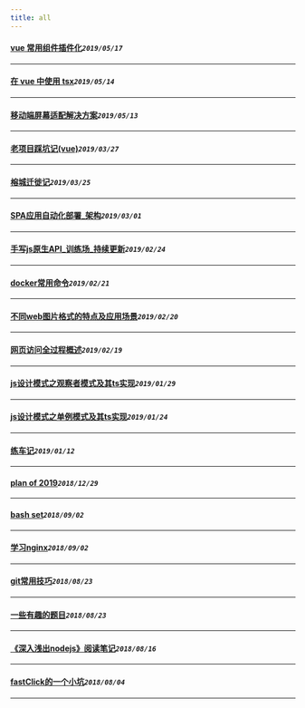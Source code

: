 ```yaml
---
title: all
---
```

 #### [vue 常用组件插件化](/blog/20190517_componentToPlugin.md)_`2019/05/17`_
*****
 #### [在 vue 中使用 tsx](/blog/20190514_tsxInVue.md)_`2019/05/14`_
*****
 #### [移动端屏幕适配解决方案](/blog/20190513_mobileLayout.md)_`2019/05/13`_
*****
 #### [老项目踩坑记(vue)](/blog/20190327_oldProjectBug.md)_`2019/03/27`_
*****
 #### [榕城迁徙记](/blog/20190325_newLife.md)_`2019/03/25`_
*****
 #### [SPA应用自动化部署_架构](/blog/20190301_autoPublish.md)_`2019/03/01`_
*****
 #### [手写js原生API_训练场_持续更新](/blog/20190224_jsApiCode.md)_`2019/02/24`_
*****
 #### [docker常用命令](/blog/20190221_docker.md)_`2019/02/21`_
*****
 #### [不同web图片格式的特点及应用场景](/blog/20190220_imgOptimize.md)_`2019/02/20`_
*****
 #### [网页访问全过程概述](/blog/20190219_happenInBrowser.md)_`2019/02/19`_
*****
 #### [js设计模式之观察者模式及其ts实现](/blog/20190129_jsPatterns_observed.md)_`2019/01/29`_
*****
 #### [js设计模式之单例模式及其ts实现](/blog/20190124_jsPatterns_single.md)_`2019/01/24`_
*****
 #### [练车记](/blog/20190112_driver.md)_`2019/01/12`_
*****
 #### [plan of 2019](/blog/20181229_planfor2019.md)_`2018/12/29`_
*****
 #### [bash set](/blog/20180902_bashset.md)_`2018/09/02`_
*****
 #### [学习nginx](/blog/20180902_nginxNote.md)_`2018/09/02`_
*****
 #### [git常用技巧](/blog/20180823_gitSkill.md)_`2018/08/23`_
*****
 #### [一些有趣的题目](/blog/20180823_qs.md)_`2018/08/23`_
*****
 #### [《深入浅出nodejs》阅读笔记](/blog/20180816_nodejsStudyNote.md)_`2018/08/16`_
*****
 #### [fastClick的一个小坑](/blog/20180804_fastclick.md)_`2018/08/04`_
*****